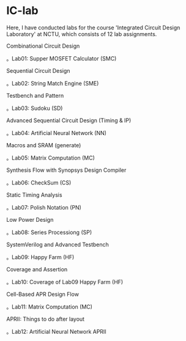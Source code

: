 # IC-lab
Here, I have conducted labs for the course 'Integrated Circuit Design Laboratory' at NCTU, which consists of 12 lab assignments.


Combinational Circuit Design


。Lab01: Supper MOSFET Calculator (SMC)

Sequential Circuit Design


。Lab02: String Match Engine (SME)

Testbench and Pattern


。Lab03: Sudoku (SD)

Advanced Sequential Circuit Design (Timing & IP)


。Lab04: Artificial Neural Network (NN)

Macros and SRAM (generate)


。Lab05: Matrix Computation (MC)

Synthesis Flow with Synopsys Design Compiler


。Lab06: CheckSum (CS)

Static Timing Analysis


。Lab07: Polish Notation (PN)

Low Power Design


。Lab08: Series Processiong (SP)

SystemVerilog and Advanced Testbench


。Lab09: Happy Farm (HF)

Coverage and Assertion


。Lab10: Coverage of Lab09 Happy Farm (HF)

Cell-Based APR Design Flow


。Lab11: Matrix Computation (MC)

APRII: Things to do after layout


。Lab12: Artificial Neural Network APRII
